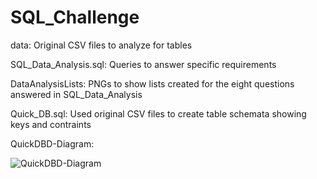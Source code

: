 # SQL_Challenge


data: Original CSV files to analyze for tables


SQL_Data_Analysis.sql: Queries to answer specific requirements


DataAnalysisLists: PNGs to show lists created for the eight questions answered in SQL_Data_Analysis


Quick_DB.sql: Used original CSV files to create table schemata showing keys and contraints


QuickDBD-Diagram: 

![QuickDBD-Diagram](https://github.com/marlablanco/SQL_Challenge/assets/131930449/da4ffec4-bc6f-4c39-aa30-ba1406f7207c)
